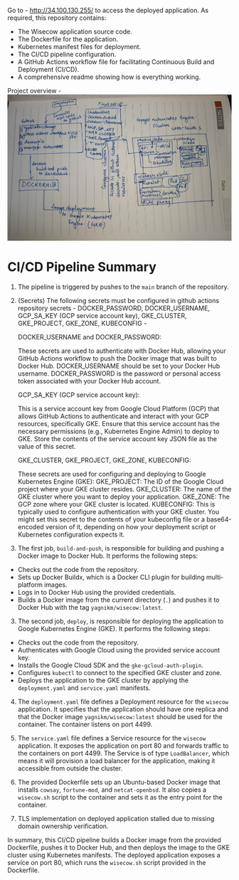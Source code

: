 Go to - http://34.100.130.255/ to access the deployed application.
As required, this repository contains:

- The Wisecow application source code.
- The Dockerfile for the application.
- Kubernetes manifest files for deployment.
- The CI/CD pipeline configuration.
- A GitHub Actions workflow file for facilitating Continuous Build and Deployment (CI/CD).
- A comprehensive readme showing how is everything working.

Project overview - 
![wisecow-deployment](https://github.com/MadhoshYagnik/problem1-wisecow-deployment/blob/main/wisecow-deployment.jpg "wisecow-deployment")

# CI/CD Pipeline Summary

1. The pipeline is triggered by pushes to the `main` branch of the repository.

2. (Secrets) The following secrets must be configured in github actions repository secrets - DOCKER_PASSWORD, DOCKER_USERNAME, GCP_SA_KEY (GCP service account key), GKE_CLUSTER, GKE_PROJECT, GKE_ZONE, KUBECONFIG -

   DOCKER_USERNAME and DOCKER_PASSWORD:

    These secrets are used to authenticate with Docker Hub, allowing your GitHub Actions workflow to push the Docker image that was built to Docker Hub.
    DOCKER_USERNAME should be set to your Docker Hub username.
    DOCKER_PASSWORD is the password or personal access token associated with your Docker Hub account.

   GCP_SA_KEY (GCP service account key):

    This is a service account key from Google Cloud Platform (GCP) that allows GitHub Actions to authenticate and interact with your GCP resources, specifically GKE.
    Ensure that this service account has the necessary permissions (e.g., Kubernetes Engine Admin) to deploy to GKE.
    Store the contents of the service account key JSON file as the value of this secret.

   GKE_CLUSTER, GKE_PROJECT, GKE_ZONE, KUBECONFIG:

    These secrets are used for configuring and deploying to Google Kubernetes Engine (GKE):
        GKE_PROJECT: The ID of the Google Cloud project where your GKE cluster resides.
        GKE_CLUSTER: The name of the GKE cluster where you want to deploy your application.
        GKE_ZONE: The GCP zone where your GKE cluster is located.
        KUBECONFIG: This is typically used to configure authentication with your GKE cluster. You might set this secret to the contents of your kubeconfig file or a base64-encoded version of it,        depending on how your deployment script or Kubernetes configuration expects it.

3. The first job, `build-and-push`, is responsible for building and pushing a Docker image to Docker Hub. It performs the following steps:
  - Checks out the code from the repository.
  - Sets up Docker Buildx, which is a Docker CLI plugin for building multi-platform images.
  - Logs in to Docker Hub using the provided credentials.
  - Builds a Docker image from the current directory (`.`) and pushes it to Docker Hub with the tag `yagnikm/wisecow:latest`.

3. The second job, `deploy`, is responsible for deploying the application to Google Kubernetes Engine (GKE). It performs the following steps:
  - Checks out the code from the repository.
  - Authenticates with Google Cloud using the provided service account key.
  - Installs the Google Cloud SDK and the `gke-gcloud-auth-plugin`.
  - Configures `kubectl` to connect to the specified GKE cluster and zone.
  - Deploys the application to the GKE cluster by applying the `deployment.yaml` and `service.yaml` manifests.

4. The `deployment.yaml` file defines a Deployment resource for the `wisecow` application. It specifies that the application should have one replica and that the Docker image `yagnikm/wisecow:latest` should be used for the container. The container listens on port 4499.

5. The `service.yaml` file defines a Service resource for the `wisecow` application. It exposes the application on port 80 and forwards traffic to the containers on port 4499. The Service is of type `LoadBalancer`, which means it will provision a load balancer for the application, making it accessible from outside the cluster.

6. The provided Dockerfile sets up an Ubuntu-based Docker image that installs `cowsay`, `fortune-mod`, and `netcat-openbsd`. It also copies a `wisecow.sh` script to the container and sets it as the entry point for the container.

7. TLS implementation on deployed application stalled due to missing domain ownership verification.

In summary, this CI/CD pipeline builds a Docker image from the provided Dockerfile, pushes it to Docker Hub, and then deploys the image to the GKE cluster using Kubernetes manifests. The deployed application exposes a service on port 80, which runs the `wisecow.sh` script provided in the Dockerfile.
